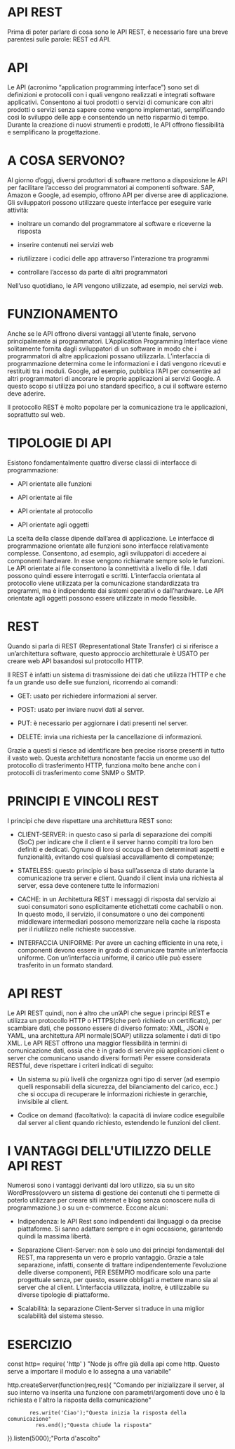 # API REST 

Prima di poter parlare di cosa sono le API REST, è necessario fare una breve parentesi sulle  parole: REST ed API. 
 
# API

Le API (acronimo “application programming interface”) sono set di definizioni e protocolli con i quali vengono realizzati e integrati software applicativi. Consentono ai tuoi prodotti o servizi di comunicare con altri prodotti o servizi senza sapere come vengono implementati, semplificando così lo sviluppo delle app e consentendo un netto risparmio di tempo. Durante la creazione di nuovi strumenti e prodotti, le API offrono flessibilità e semplificano la progettazione. 
 
# A COSA SERVONO?

Al giorno d’oggi, diversi produttori di software mettono a disposizione le API per facilitare l’accesso dei programmatori ai componenti software. SAP, Amazon e Google, ad esempio, offrono API per diverse aree di applicazione. Gli sviluppatori possono utilizzare queste interfacce per eseguire varie attività:

- inoltrare un comando del programmatore al software e riceverne la risposta

- inserire contenuti nei servizi web

- riutilizzare i codici delle app attraverso l’interazione tra programmi

- controllare l’accesso da parte di altri programmatori

Nell’uso quotidiano, le API vengono utilizzate, ad esempio, nei servizi web.

# FUNZIONAMENTO 

Anche se le API offrono diversi vantaggi all’utente finale, servono principalmente ai programmatori. L’Application Programming Interface viene solitamente fornita dagli sviluppatori di un software in modo che i programmatori di altre applicazioni possano utilizzarla. L’interfaccia di programmazione determina come le informazioni e i dati vengono ricevuti e restituiti tra i moduli. Google, ad esempio, pubblica l’API per consentire ad altri programmatori di ancorare le proprie applicazioni ai servizi Google. A questo scopo si utilizza poi uno standard specifico, a cui il software esterno deve aderire.

Il protocollo REST è molto popolare per la comunicazione tra le applicazioni, soprattutto sul web.

# TIPOLOGIE DI API 

Esistono fondamentalmente quattro diverse classi di interfacce di programmazione:

- API orientate alle funzioni  

- API orientate ai file 

- API orientate al protocollo  

- API orientate agli oggetti 

La scelta della classe dipende dall’area di applicazione. Le interfacce di programmazione orientate alle funzioni sono interfacce relativamente complesse. Consentono, ad esempio, agli sviluppatori di accedere ai componenti hardware. In esse vengono richiamate sempre solo le funzioni. Le API orientate ai file consentono la connettività a livello di file. I dati possono quindi essere interrogati e scritti. L’interfaccia orientata al protocollo viene utilizzata per la comunicazione standardizzata tra programmi, ma è indipendente dai sistemi operativi o dall’hardware. Le API orientate agli oggetti possono essere utilizzate in modo flessibile.

# REST
 
Quando si parla di REST (Representational State Transfer) ci si riferisce a un’architettura software, questo approccio architetturale è USATO per creare web API basandosi sul protocollo HTTP. 

Il REST è infatti un sistema di trasmissione dei dati che utilizza l’HTTP e che fa un grande uso delle sue funzioni, ricorrendo ai comandi: 

- GET: usato per richiedere informazioni al server. 

- POST: usato per inviare nuovi dati al server. 

- PUT: è necessario per aggiornare i dati presenti nel server. 

- DELETE: invia una richiesta per la cancellazione di informazioni. 

Grazie a questi si riesce ad identificare ben precise risorse presenti in tutto il vasto web. Questa architettura nonostante faccia un enorme uso del protocollo di trasferimento HTTP, funziona molto bene anche con i protocolli di trasferimento come SNMP o SMTP. 
 
# PRINCIPI E VINCOLI REST

I principi che deve rispettare una architettura REST sono:

- CLIENT-SERVER: in questo caso si parla di separazione dei compiti (SoC) per indicare che il client e il server hanno compiti tra loro ben definiti e dedicati. Ognuno di loro si occupa di ben determinati aspetti e funzionalità, evitando così qualsiasi accavallamento di competenze;

- STATELESS: questo principio si basa sull’assenza di stato durante la comunicazione tra server e client. Quando il client invia una richiesta al server, essa deve contenere tutte le informazioni

- CACHE: in un Architettura REST i messaggi di risposta dal servizio ai suoi consumatori sono esplicitamente etichettati come cachabili o non. In questo modo, il servizio, il consumatore o uno dei componenti middleware intermediari possono memorizzare nella cache la risposta per il riutilizzo nelle richieste successive.

- INTERFACCIA UNIFORME: Per avere un caching efficiente in una rete, i componenti devono essere in grado di comunicare tramite un’interfaccia uniforme. Con un’interfaccia uniforme, il carico utile può essere trasferito in un formato standard.
 
# API REST  

Le API REST quindi, non è altro che un’API che segue i principi REST e utilizza un protocollo HTTP o HTTPS(che però richiede un certificato), per scambiare dati, che possono essere di diverso formato: XML, JSON e YAML, una architettura API normale(SOAP) utilizza solamente i dati di tipo XML. Le API REST offrono una maggior flessibilità in termini di comunicazione dati, ossia che è in grado di servire più applicazioni client o server che comunicano usando diversi formati 
Per essere considerata RESTful, deve rispettare i criteri indicati di seguito:

- Un sistema su più livelli che organizza ogni tipo di server (ad esempio quelli responsabili della sicurezza, del bilanciamento del carico, ecc.) che si occupa di recuperare le informazioni richieste in gerarchie, invisibile al client.

- Codice on demand (facoltativo): la capacità di inviare codice eseguibile dal server al client quando richiesto, estendendo le funzioni del client. 

# I VANTAGGI DELL'UTILIZZO DELLE API REST

Numerosi sono i vantaggi derivanti dal loro utilizzo, sia su un sito WordPress(ovvero un sistema di gestione dei contenuti che ti permette di poterlo utilizzare per creare siti internet e blog senza conoscere nulla di programmazione.) o su un e-commerce. Eccone alcuni: 

- Indipendenza: le API Rest sono indipendenti dai linguaggi o da precise piattaforme. Si sanno adattare sempre e in ogni occasione, garantendo quindi la massima libertà. 

- Separazione Client-Server: non è solo uno dei principi fondamentali del REST, ma rappresenta un vero e proprio vantaggio. Grazie a tale separazione, infatti, consente di trattare indipendentemente l’evoluzione delle diverse componenti, PER ESEMPIO modificare solo una parte progettuale senza, per questo, essere obbligati a mettere mano sia al server che al client. L’interfaccia utilizzata, inoltre, è utilizzabile su diverse tipologie di piattaforme. 

- Scalabilità: la separazione Client-Server si traduce in una miglior scalabilità del sistema stesso. 
 
# ESERCIZIO

const http= require( 'http' ) "Node js offre già della api come http. Questo serve a importare il modulo e lo assegna a una variabile"
 
http.createServer(function(req,res){ "Comando per inizializzare il server, al suo interno va inserita una funzione con parametri/argomenti dove uno è la richiesta e l'altro la risposta della comunicazione"
	
           res.write('Ciao');"Questa inizia la risposta della comunicazione"
	         res.end();"Questa chiude la risposta"
 
}).listen(5000);"Porta d'ascolto"
 
 
 
 


